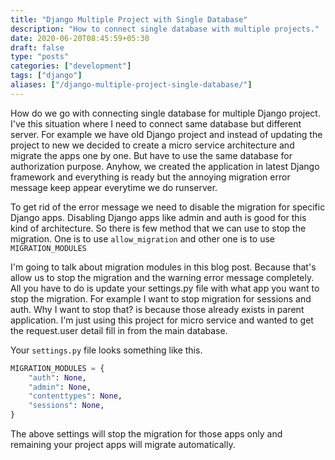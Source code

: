 ```yaml
---
title: "Django Multiple Project with Single Database"
description: "How to connect single database with multiple projects."
date: 2020-06-20T08:45:59+05:30
draft: false
type: "posts"
categories: ["development"]
tags: ["django"]
aliases: ["/django-multiple-project-single-database/"]
---
```


How do we go with connecting single database for multiple Django project. I've this situation where I need to connect same database but different server. For example we have old Django project and instead of updating the project to new we decided to create a micro service architecture and migrate the apps one by one. But have to use the same database for authorization purpose. Anyhow, we created the application in latest Django framework and everything is ready but the annoying migration error message keep appear everytime we do runserver.

To get rid of the error message we need to disable the migration for specific Django apps. Disabling Django apps like admin and auth is good for this kind of architecture. So there is few method that we can use to stop the migration. One is to use `allow_migration` and other one is to use `MIGRATION_MODULES`

I'm going to talk about migration modules in this blog post. Because that's allow us to stop the migration and the warning error message completely. All you have to do is update your settings.py file with what app you want to stop the migration. For example I want to stop migration for sessions and auth. Why I want to stop that? is because those already exists in parent application. I'm just using this project for micro service and wanted to get the request.user detail fill in from the main database.

Your `settings.py` file looks something like this.

```python
MIGRATION_MODULES = {
    "auth": None,
    "admin": None,
    "contenttypes": None,
    "sessions": None,
}
```

The above settings will stop the migration for those apps only and remaining your project apps will migrate automatically.
